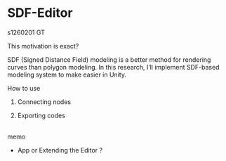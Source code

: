 # SDF-Editor
s1260201 GT

This motivation is exact?

 SDF (Signed Distance Field) modeling is a better  method for rendering curves than polygon modeling. In this research, I’ll implement SDF-based modeling system to make easier in Unity.
<br>

How to use

1. Connecting nodes

2. Exporting codes

<br>
memo

- App or Extending the Editor ?
